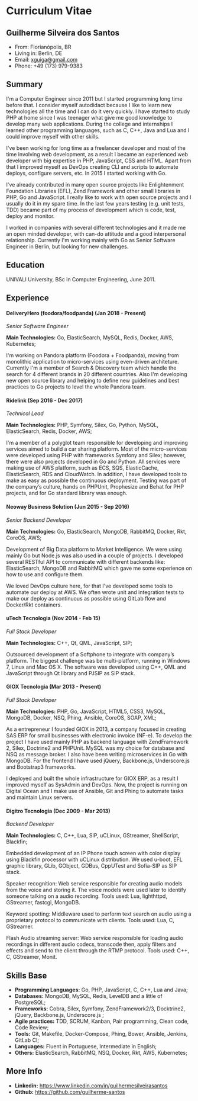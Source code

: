 # Curriculum Vitae

## Guilherme Silveira dos Santos

- From: Florianópolis, BR
- Living in: Berlin, DE
- Email: xguiga@gmail.com
- Phone: +49 (173) 979-9383

## Summary

I'm a Computer Engineer since 2011 but I started programming long time before that. I consider myself autodidact because I like to learn new technologies all the time and I can do it very quickly. I have started to study PHP at home since I was teenager what give me good knowledge to develop many web applications. During the college and internships I learned other programming languages, such as C, C++, Java and Lua and I could improve myself with other skills.

I've been working for long time as a freelancer developer and most of the time involving web development, as a result I became an experienced web developer with big expertise in PHP, JavaScript, CSS and HTML. Apart from that I improved myself as DevOps creating CLI and scripts to automate deploys, configure servers, etc. In 2015 I started working with Go.

I've already contributed in many open source projects like Enlightenment Foundation Libraries (EFL), Zend Framework and other small libraries in PHP, Go and JavaScript. I really like to work with open source projects and I usually do it in my spare time. In the last few years testing (e.g. unit tests, TDD) became part of my process of development which is code, test, deploy and monitor.

I worked in companies with several different technologies and it made me an open minded developer, with can-do attitude and a good interpersonal relationship. Currently I'm working mainly with Go as Senior Software Engineer in Berlin, but looking for new challenges.

## Education

UNIVALI University, BSc in Computer Engineering, June 2011.

## Experience

#### DeliveryHero (foodora/foodpanda) (Jan 2018 - Present)

*Senior Software Engineer*

**Main Technologies:** Go, ElasticSearch, MySQL, Redis, Docker, AWS, Kubernetes;

I'm working on Pandora platform (Foodora + Foodpanda), moving from monolithic application to micro-services using even-driven architeture. Currently I'm a member of Search & Discovery team which handle the search for 4 different brands in 20 different countries.
Also I'm developing new open source library and helping to define new guidelines and best practices to Go projects to level the whole Pandora team.

#### Ridelink (Sep 2016 - Dec 2017)

*Technical Lead*

**Main Technologies:** PHP, Symfony, Silex, Go, Python, MySQL, ElasticSearch, Redis, Docker, AWS;

I'm a member of a polyglot team responsible for developing and improving services aimed to build a car sharing platform. Most of the micro-services were developed using PHP with frameworks Symfony and Silex; however, there were also projects developed in Go and Python. All services were making use of AWS platform, such as ECS, SQS, ElasticCache, ElasticSearch, RDS and CloudWatch. In addition, I have developed tools to make as easy as possible the continuous deployment. Testing was part of the company’s culture, hands on PHPUnit, Prophesize and Behat for PHP projects, and for Go standard library was enough.

#### Neoway Business Solution (Jun 2015 - Sep 2016)

*Senior Backend Developer*

**Main Technologies:** Go, ElasticSearch, MongoDB, RabbitMQ, Docker, Rkt, CoreOS, AWS;

Development of Big Data platform to Market Intelligence. We were using mainly Go but Node.js was also used in a couple of projects. I developed several RESTful API to communicate with different backends like: ElasticSearch, MongoDB and RabbitMQ which gave me some experience on how to use and configure them.

We loved DevOps culture here, for that I've developed some tools to automate our deploy at AWS. We often wrote unit and integration tests to make our deploy as continuous as possible using GitLab flow and Docker/Rkt containers.

#### uTech Tecnologia (Nov 2014 - Feb 15)

*Full Stack Developer*

**Main Technologies:** C++, Qt, QML, JavaScript, SIP;

Outsourced development of a Softphone to integrate with company’s platform. The biggest challenge was be multi-platform, running in Windows 7, Linux and Mac OS X. The software was developed using C++, QML and JavaScript through Qt library and PJSIP as SIP stack.

#### GIOX Tecnologia (Mar 2013 - Present)

*Full Stack Developer*

**Main Technologies:** PHP, Go, JavaScript, HTML5, CSS3, MySQL, MongoDB, Docker, NSQ, Phing, Ansible, CoreOS, SOAP, XML;

As a entrepreneur I founded GIOX in 2013, a company focused in creating SAS ERP for small businesses with electronic invoice (NF-e). To develop the project I have used mainly PHP as backend language with ZendFramework 2, Silex, Doctrine2 and PHPUnit. MySQL was my choice for database and NSQ as message broker. I also have been writing microservices in Go with MongoDB. For the frontend I have used jQuery, Backbone.js, Underscore.js and Bootstrap3 frameworks.

I deployed and built the whole infrastructure for GIOX ERP, as a result I improved myself as SysAdmin and DevOps. Now, the project is running on Digital Ocean and I make use of Ansible, Git and Phing to automate tasks and maintain Linux servers.

#### Digitro Tecnologia (Dec 2009 - Mar 2013)

*Backend Developer*

**Main Technologies:** C, C++, Lua, SIP, uCLinux, GStreamer, ShellScript, Blackfin;

Embedded development of an IP Phone touch screen with color display using Blackfin processor with uCLinux distribution. We used u-boot, EFL graphic library, GLib, GObject, GDBus, CppUTest and Sofia-SIP as SIP stack.

Speaker recognition: Web service responsible for creating audio models from the voice and storing it. The voice models were used later to identify someone talking on a audio recording. Tools used: Lua, lighthttpd, GStreamer, fastcgi, MongoDB.

Keyword spotting: Middleware used to perform text search on audio using a proprietary protocol to communicate with clients. Tools used: Lua, C, GStreamer.

Flash Audio streaming server: Web service responsible for loading audio recordings in different audio codecs, transcode then, apply filters and effects and send to the client through the RTMP protocol. Tools used: C++, C, GStreamer, Monit.

## Skills Base

- **Programming Languages:** Go, PHP, JavaScript, C, C++, Lua and Java;
- **Databases:** MongoDB, MySQL, Redis, LevelDB and a little of PostgreSQL;
- **Frameworks:** Cobra, Silex, Symfony, ZendFramework2/3, Docktrine2, jQuery, Backbone.js, Underscore.js ;
- **Agile practices:** TDD, SCRUM, Kanban, Pair programming, Clean code, Code Review;
- **Tools:** Git, Makefile, Docker-Compose, Phing, Bower, Ansible, Jenkins, GitLab CI;
- **Languages:** Fluent in Portuguese, Intermediate in English;
- **Others:** ElasticSearch, RabbitMQ, NSQ, Docker, Rkt, AWS, Kubernetes;

## More Info

- **Linkedin:** https://www.linkedin.com/in/guilhermesilveirasantos
- **Github:** https://github.com/guilherme-santos
